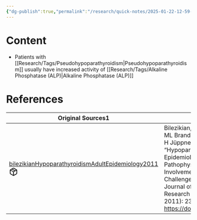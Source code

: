 ```yaml
---
{"dg-publish":true,"permalink":"/research/quick-notes/2025-01-22-12-59-32/","updated":"2025-01-28T19:41:00-05:00"}
---
```


# Content
- Patients with [[Research/Tags/Pseudohypoparathyroidism\|Pseudohypoparathyroidism]] usually have increased activity of [[Research/Tags/Alkaline Phosphatase (ALP)\|Alkaline Phosphatase (ALP)]]
# References
<div><table class="dataview table-view-table"><thead class="table-view-thead"><tr class="table-view-tr-header"><th class="table-view-th"><span>Original Sources</span><span class="dataview small-text">1</span></th><th class="table-view-th"><span>Citations</span></th></tr></thead><tbody class="table-view-tbody"><tr><td><span><a data-tooltip-position="top" aria-label="Research/Evidence Sources/bilezikianHypoparathyroidismAdultEpidemiology2011.md" data-href="Research/Evidence Sources/bilezikianHypoparathyroidismAdultEpidemiology2011.md" href="Research/Evidence Sources/bilezikianHypoparathyroidismAdultEpidemiology2011.md" class="internal-link" target="_blank" rel="noopener nofollow" fileclass-name="Research Links">bilezikianHypoparathyroidismAdultEpidemiology2011</a><a class="metadata-menu fileclass-icon"><svg xmlns="http://www.w3.org/2000/svg" width="24" height="24" viewBox="0 0 24 24" fill="none" stroke="currentColor" stroke-width="2" stroke-linecap="round" stroke-linejoin="round" class="svg-icon lucide-package"><path d="m7.5 4.27 9 5.15"></path><path d="M21 8a2 2 0 0 0-1-1.73l-7-4a2 2 0 0 0-2 0l-7 4A2 2 0 0 0 3 8v8a2 2 0 0 0 1 1.73l7 4a2 2 0 0 0 2 0l7-4A2 2 0 0 0 21 16Z"></path><path d="m3.3 7 8.7 5 8.7-5"></path><path d="M12 22V12"></path></svg></a></span></td><td><span>Bilezikian, JP, A Khan, JT Potts, ML Brandi, BL Clarke, D Shoback, H Jüppner, et al. “Hypoparathyroidism in the Adult: Epidemiology, Diagnosis, Pathophysiology, Target Organ Involvement, Treatment, and Challenges for Future Research.” Journal of Bone and Mineral Research 26, no. 10 (October 2011): 2317–37. <a rel="noopener nofollow" class="external-link" href="https://doi.org/10.1002/jbmr.483" target="_blank">https://doi.org/10.1002/jbmr.483</a>.</span></td></tr></tbody></table></div>

